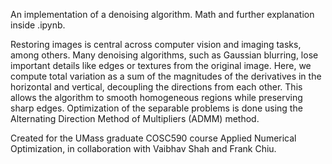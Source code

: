 An implementation of a denoising algorithm. Math and further explanation inside .ipynb.

Restoring images is central across computer vision and imaging tasks, among others. Many denoising algorithms, such as Gaussian blurring, lose important details like edges or textures from the original image. Here, we compute total variation as a sum of the magnitudes of the derivatives in the horizontal and vertical, decoupling the directions from each other. This allows the algorithm to smooth homogeneous regions while preserving sharp edges. Optimization of the separable problems is done using the Alternating Direction Method of Multipliers (ADMM) method.


Created for the UMass graduate COSC590 course Applied Numerical Optimization, in collaboration with Vaibhav Shah and Frank Chiu.
